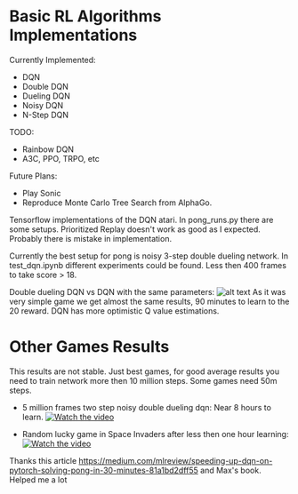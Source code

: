 # Basic RL Algorithms Implementations

Currently Implemented:
* DQN
* Double DQN
* Dueling DQN
* Noisy DQN
* N-Step DQN

TODO:
* Rainbow DQN
* A3C, PPO, TRPO, etc

Future Plans:
* Play Sonic
* Reproduce Monte Carlo Tree Search from AlphaGo.

Tensorflow implementations of the DQN atari.
In pong_runs.py there are some setups. Prioritized Replay doesn't work as good as I expected. Probably there is mistake in implementation.

Currently the best setup for pong is noisy 3-step double dueling network.
In test_dqn.ipynb different experiments could be found.
Less then 400 frames to take score > 18.

Double dueling DQN vs DQN with the same parameters:
![alt text](https://github.com/Denys88/dqn_atari/blob/master/pictures/dqn_vs_dddqn.png)
As it was very simple game we get almost the same results,  90 minutes to learn to the 20 reward.
DQN has more optimistic Q value estimations.

# Other Games Results
This results are not stable. Just best games, for good average results you need to train network more then 10 million steps.
Some games need 50m steps.

* 5 million frames two step noisy double dueling dqn:
Near 8 hours to learn.
[![Watch the video](https://j.gifs.com/K1OL6r.gif)](https://youtu.be/f0sy4Fb3ZrQ)

* Random lucky game in Space Invaders after less then one hour learning:
[![Watch the video](https://j.gifs.com/D1RQE5.gif)](https://www.youtube.com/watch?v=LO0RL437rh4)


Thanks this article https://medium.com/mlreview/speeding-up-dqn-on-pytorch-solving-pong-in-30-minutes-81a1bd2dff55 and Max's book. Helped me a lot 
